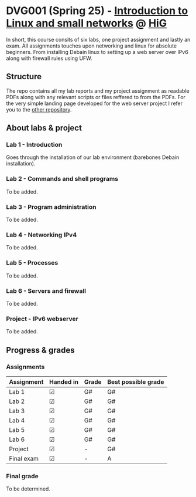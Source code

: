 # DVG001 (Spring 25) - [Introduction to Linux and small networks](https://www.hig.se/utbildning/program-och-kurser/kurssida?identifier=DVG001) @ [HiG](https://www.hig.se/engelska/university-of-gavle)
In short, this course consits of six labs, one project assignment and lastly an exam. All assignments touches upon networking and linux for absolute beginners. From installing Debain linux to setting up a web server over IPv6 along with firewall rules using UFW.

## Structure
The repo contains all my lab reports and my project assignment as readable PDFs along with any relevant scripts or files reffered to from the PDFs. For the very simple landing page developed for the web server project I refer you to the [other repository](https://github.com/Snicon/DVG001_Introduction-to-Linux-and-small-networks_landing-page).


## About labs & project

### Lab 1 - Introduction
Goes through the installation of our lab environment (barebones Debain installation).

### Lab 2 - Commands and shell programs
To be added.

### Lab 3 - Program administration
To be added.

### Lab 4 - Networking IPv4
To be added.

### Lab 5 - Processes
To be added.

### Lab 6 - Servers and firewall
To be added.

### Project - IPv6 webserver
To be added.

## Progress & grades

### Assignments

| Assignment   | Handed in | Grade      | Best possible grade |
|--------------|-----------|------------|---------------------|
| Lab 1        | &#9745;   | G#         | G#                  |
| Lab 2        | &#9745;   | G#         | G#                  |
| Lab 3        | &#9745;   | G#         | G#                  |
| Lab 4        | &#9745;   | G#         | G#                  |
| Lab 5        | &#9745;   | G#         | G#                  |
| Lab 6        | &#9745;   | G#         | G#                  |
| Project      | &#9745;   | -          | G#                  |
| Final exam   | &#9745;   | -          | A                   |

### Final grade
To be determined.

